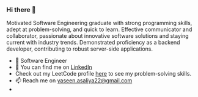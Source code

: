 ### Hi there 👋
Motivated Software Engineering graduate with strong programming skills, adept at problem-solving, and quick to learn. Effective communicator and collaborator, passionate about innovative software solutions and staying current with industry trends. Demonstrated proficiency as a backend developer, contributing to robust server-side applications.
- 🔭 Software Engineer
- 💬 You can find me on <a href="https://www.linkedin.com/in/yaseen-asaliya-8b0675226/">LinkedIn</a>
- Check out my LeetCode profile [here](https://leetcode.com/yaseenasaliya/) to see my problem-solving skills.
- 📫 Reach me on yaseen.asaliya22@gmail.com
- 
<!--
**yaseen-asaliya/yaseen-asaliya** is a ✨ _special_ ✨ repository because its `README.md` (this file) appears on your GitHub profile.

Here are some ideas to get you started:

- 🔭 I’m currently working on ...
- 🌱 I’m currently learning ...
- 👯 I’m looking to collaborate on ...
- 🤔 I’m looking for help with ...
- 💬 Ask me about ...
- 📫 How to reach me: ...
- 😄 Pronouns: ...
- ⚡ Fun fact: ...
-->
